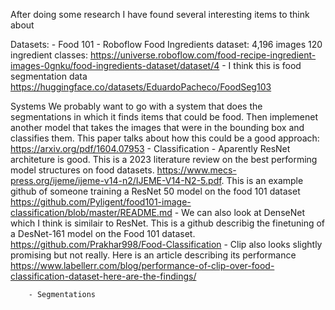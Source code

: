 After doing some research I have found several interesting items to think about

Datasets:
    - Food 101 
    - Roboflow Food Ingredients dataset: 4,196 images 120 ingredient classes: https://universe.roboflow.com/food-recipe-ingredient-images-0gnku/food-ingredients-dataset/dataset/4
    - I think this is food segmentation data https://huggingface.co/datasets/EduardoPacheco/FoodSeg103


Systems
    We probably want to go with a system that does the segmentations in which it finds items that could be food. Then implemenet another model that takes the images that were in the bounding box and classifies them. This paper talks about how this could be a good approach: https://arxiv.org/pdf/1604.07953
    - Classification
        - Aparently ResNet architeture is good. This is a 2023 literature review on the best performing model structures on food datasets. https://www.mecs-press.org/ijeme/ijeme-v14-n2/IJEME-V14-N2-5.pdf. This is an example github of someone training a ResNet 50 model on the food 101 dataset https://github.com/Pyligent/food101-image-classification/blob/master/README.md
        - We can also look at DenseNet which I think is similair to ResNet. This is a github describig the finetuning of a DesNet-161 model on the Food 101 dataset. https://github.com/Prakhar998/Food-Classification
        - Clip also looks slightly promising but not really. Here is an article describing its performance https://www.labellerr.com/blog/performance-of-clip-over-food-classification-dataset-here-are-the-findings/

        - Segmentations